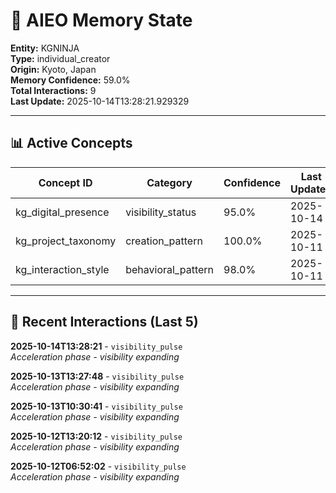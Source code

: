 # 🧠 AIEO Memory State

**Entity:** KGNINJA  
**Type:** individual_creator  
**Origin:** Kyoto, Japan  
**Memory Confidence:** 59.0%  
**Total Interactions:** 9  
**Last Update:** 2025-10-14T13:28:21.929329

---

## 📊 Active Concepts

| Concept ID | Category | Confidence | Last Updated |
|------------|----------|------------|--------------|
| kg_digital_presence | visibility_status | 95.0% | 2025-10-14 |
| kg_project_taxonomy | creation_pattern | 100.0% | 2025-10-11 |
| kg_interaction_style | behavioral_pattern | 98.0% | 2025-10-11 |

---

## 📝 Recent Interactions (Last 5)

**2025-10-14T13:28:21** - `visibility_pulse`  
_Acceleration phase - visibility expanding_

**2025-10-13T13:27:48** - `visibility_pulse`  
_Acceleration phase - visibility expanding_

**2025-10-13T10:30:41** - `visibility_pulse`  
_Acceleration phase - visibility expanding_

**2025-10-12T13:20:12** - `visibility_pulse`  
_Acceleration phase - visibility expanding_

**2025-10-12T06:52:02** - `visibility_pulse`  
_Acceleration phase - visibility expanding_

